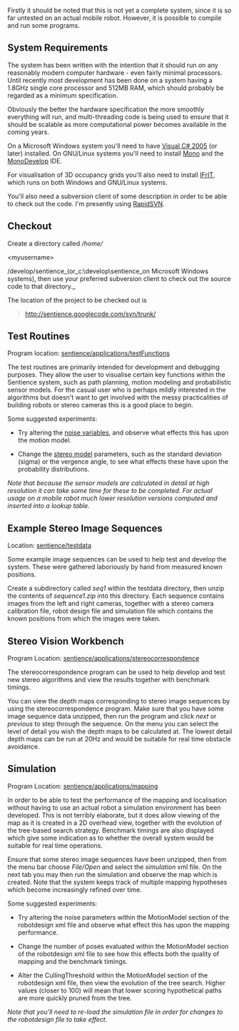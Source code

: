 Firstly it should be noted that this is not yet a complete system, since it is so far untested on an actual mobile robot.  However, it is possible to compile and run some programs.

## System Requirements ##

The system has been written with the intention that it should run on any reasonably modern computer hardware - even fairly minimal processors.  Until recently most development has been done on a system having a 1.8GHz single core processor and 512MB RAM, which should probably be regarded as a minimum specification.

Obviously the better the hardware specification the more smoothly everything will run, and multi-threading code is being used to ensure that it should be scalable as more computational power becomes available in the coming years.

On a Microsoft Windows system you'll need to have [Visual C# 2005](http://msdn2.microsoft.com/en-us/express/aa700756.aspx) (or later) installed.  On GNU/Linux systems you'll need to install [Mono](http://www.mono-project.com/Main_Page) and the [MonoDevelop](http://www.monodevelop.com/Main_Page) IDE.

For visualisation of 3D occupancy grids you'll also need to install [IFrIT](http://home.fnal.gov/~gnedin/IFRIT/), which runs on both Windows and GNU/Linux systems.

You'll also need a subversion client of some description in order to be able to check out the code.  I'm presently using [RapidSVN](http://rapidsvn.tigris.org/).


## Checkout ##

Create a directory called _/home/_

&lt;myusername&gt;

/develop/sentience_(or_c:\\develop\sentience_on Microsoft Windows systems), then use your preferred subversion client to check out the source code to that directory._

The location of the project to be checked out is

> http://sentience.googlecode.com/svn/trunk/



## Test Routines ##

Program location:  [sentience/applications/testFunctions](http://sentience.googlecode.com/svn/trunk/applications/testFunctions/)

The test routines are primarily intended for development and debugging purposes.  They allow the user to visualise certain key functions within the Sentience system, such as path planning, motion modeling and probabilistic sensor models.  For the casual user who is perhaps mildly interested in the algorithms but doesn't want to get involved with the messy practicalities of building robots or stereo cameras this is a good place to begin.

Some suggested experiments:

  * Try altering the [noise variables](http://sentience.googlecode.com/svn/trunk/sentcore/motionModel.cs), and observe what effects this has upon the motion model.

  * Change the [stereo model](http://sentience.googlecode.com/svn/trunk/sentcore/stereoModel.cs) parameters, such as the standard deviation (sigma) or the vergence angle, to see what effects these have upon the probability distributions.

_Note that because the sensor models are calculated in detail at high resolution it can take some time for these to be completed.  For actual usage on a mobile robot much lower resolution versions computed and inserted into a lookup table._


## Example Stereo Image Sequences ##

Location:  [sentience/testdata](http://sentience.googlecode.com/svn/trunk/testdata/)

Some example image sequences can be used to help test and develop the system.  These were gathered laboriously by hand from measured known positions.

Create a subdirectory called _seq1_ within the testdata directory, then unzip the contents of _sequence1.zip_ into this directory.  Each sequence contains images from the left and right cameras, together with a stereo camera calibration file, robot design file and simulation file which contains the known positions from which the images were taken.


## Stereo Vision Workbench ##

Program Location:  [sentience/applications/stereocorrespondence](http://sentience.googlecode.com/svn/trunk/applications/stereocorrespondence/)

The stereocorrespondence program can be used to help develop and test new stereo algorithms and view the results together with benchmark timings.

You can view the depth maps corresponding to stereo image sequences by using the stereocorrespondence program.  Make sure that you have some image sequence data unzipped, then run the program and click _next_ or _previous_ to step through the sequence.  On the menu you can select the level of detail you wish the depth maps to be calculated at.  The lowest detail depth maps can be run at 20Hz and would be suitable for real time obstacle avoidance.


## Simulation ##

Program Location:  [sentience/applications/mapping](http://sentience.googlecode.com/svn/trunk/applications/mapping/)

In order to be able to test the performance of the mapping and localisation without having to use an actual robot a simulation environment has been developed.  This is not terribly elaborate, but it does allow viewing of the map as it is created in a 2D overhead view, together with the evolution of the tree-based search strategy.  Benchmark timings are also displayed which give some indication as to whether the overall system would be suitable for real time operations.

Ensure that some stereo image sequences have been unzipped, then from the menu bar choose _File/Open_ and select the _simulation_ xml file.  On the next tab you may then run the simulation and observe the map which is created.  Note that the system keeps track of multiple mapping hypotheses which become increasingly refined over time.

Some suggested experiments:

  * Try altering the noise parameters within the MotionModel section of the robotdesign xml file and observe what effect this has upon the mapping performance.

  * Change the number of poses evaluated within the MotionModel section of the robotdesign xml file to see how this effects both the quality of mapping and the benchmark timings.

  * Alter the CullingThreshold within the MotionModel section of the robotdesign xml file, then view the evolution of the tree search.  Higher values (closer to 100) will mean that lower scoring hypothetical paths are more quickly pruned from the tree.

_Note that you'll need to re-load the simulation file in order for changes to the robotdesign file to take effect._